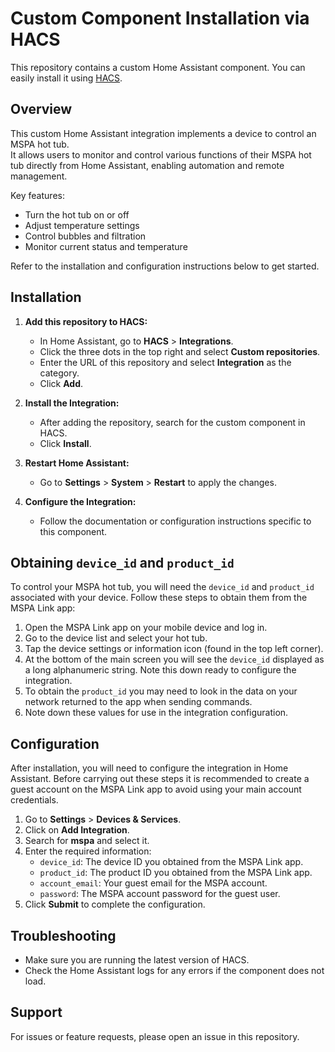 # Custom Component Installation via HACS

This repository contains a custom Home Assistant component. You can easily install it using [HACS](https://hacs.xyz/).

## Overview

This custom Home Assistant integration implements a device to control an MSPA hot tub.  
It allows users to monitor and control various functions of their MSPA hot tub directly from Home Assistant, enabling automation and remote management.

Key features:
- Turn the hot tub on or off
- Adjust temperature settings
- Control bubbles and filtration
- Monitor current status and temperature

Refer to the installation and configuration instructions below to get started.

## Installation

1. **Add this repository to HACS:**
    - In Home Assistant, go to **HACS** > **Integrations**.
    - Click the three dots in the top right and select **Custom repositories**.
    - Enter the URL of this repository and select **Integration** as the category.
    - Click **Add**.

2. **Install the Integration:**
    - After adding the repository, search for the custom component in HACS.
    - Click **Install**.

3. **Restart Home Assistant:**
    - Go to **Settings** > **System** > **Restart** to apply the changes.

4. **Configure the Integration:**
    - Follow the documentation or configuration instructions specific to this component.

## Obtaining `device_id` and `product_id`

To control your MSPA hot tub, you will need the `device_id` and `product_id` associated with your device. Follow these steps to obtain them from the MSPA Link app:

1. Open the MSPA Link app on your mobile device and log in.
2. Go to the device list and select your hot tub.
3. Tap the device settings or information icon (found in the top left corner).
4. At the bottom of the main screen you will see the `device_id` displayed as a long alphanumeric string. Note this down ready to configure the integration.
5. To obtain the `product_id` you may need to look in the data on your network returned to the app when sending commands.
5. Note down these values for use in the integration configuration.

## Configuration

After installation, you will need to configure the integration in Home Assistant. Before carrying out these steps it is recommended to 
create a guest account on the MSPA Link app to avoid using your main account credentials.

1. Go to **Settings** > **Devices & Services**.
2. Click on **Add Integration**.
3. Search for **mspa** and select it.
4. Enter the required information:
   - `device_id`: The device ID you obtained from the MSPA Link app.
   - `product_id`: The product ID you obtained from the MSPA Link app.
   - `account_email`: Your guest email for the MSPA account.
   - `password`: The MSPA account password for the guest user.
5. Click **Submit** to complete the configuration.


## Troubleshooting

- Make sure you are running the latest version of HACS.
- Check the Home Assistant logs for any errors if the component does not load.

## Support

For issues or feature requests, please open an issue in this repository.